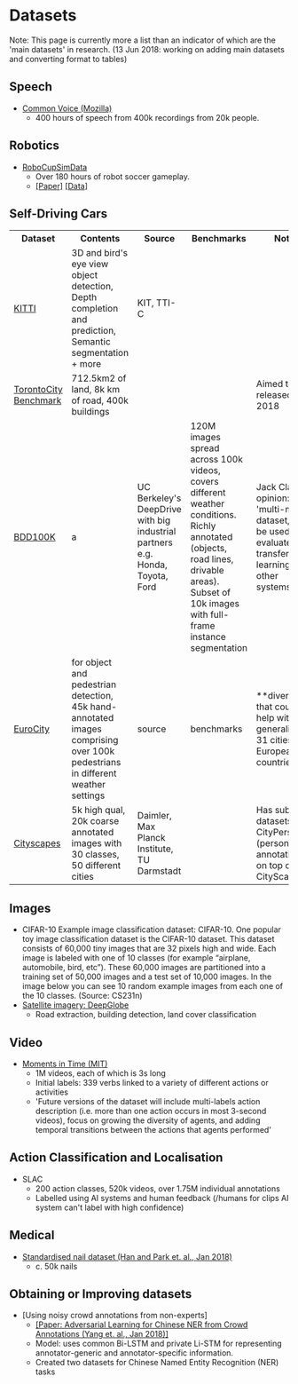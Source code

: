 # Datasets

Note: This page is currently more a list than an indicator of which are the 'main datasets' in research. (13 Jun 2018: working on adding main datasets and converting format to tables)

## Speech
- [Common Voice (Mozilla)](https://voice.mozilla.org/data)
	- 400 hours of speech from 400k recordings from 20k people.

## Robotics
- [RoboCupSimData](https://bitbucket.org/oliverobst/robocupsimdata/)
	- Over 180 hours of robot soccer gameplay.
	- [[Paper]](https://arxiv.org/abs/1711.01703) [[Data]](https://bitbucket.org/oliverobst/robocupsimdata/)

## Self-Driving Cars
<table>
	<tr><th>Dataset</th><th>Contents</th><th>Source</th><th>Benchmarks</th><th>Notes</th></tr>
	<tr><td><a href="http://www.cvlibs.net/datasets/kitti/">KITTI</a></td><td>3D and bird's eye view object detection, Depth completion and prediction, Semantic segmentation + more</td><td>KIT, TTI-C</td><td></td><td></td></tr>
	<tr><td><a href="https://arxiv.org/abs/1612.00423">TorontoCity Benchmark</a></td><td>712.5km2 of land, 8k km of road, 400k buildings</td><td></td><td></td><td>Aimed to be released in 2018</td></tr>
	<tr><td><a href="http://bair.berkeley.edu/blog/2018/05/30/bdd/">BDD100K</a></td><td>a</td><td>UC Berkeley's DeepDrive with big industrial partners e.g. Honda, Toyota, Ford</td><td>120M images spread across 100k videos, covers different weather conditions. Richly annotated (objects, road lines, drivable areas). Subset of 10k images with full-frame instance segmentation</td><td>Jack Clark opinion: 'multi-modal dataset, could be used to evaluate transfer learning from other systems'</td></tr>
	<tr><td><a href="https://arxiv.org/abs/1805.07193">EuroCity</a></td><td>for object and pedestrian detection, 45k hand-annotated images comprising over 100k pedestrians in different weather settings</td><td>source</td><td>benchmarks</td><td>**diversity** that could help with generalisation: 31 cities in 12 European countries</td></tr>
	<tr><td><a href="https://www.cityscapes-dataset.com/">Cityscapes</a></td><td>5k high qual, 20k coarse annotated images with 30 classes, 50 different cities</td><td>Daimler, Max Planck Institute, TU Darmstadt</td><td></td><td>Has sub-datasets like CityPersons (person annotations on top of CityScapes)</td></tr>
	<!-- <tr><td>title</td><td>contents</td><td>source</td><td>benchmarks</td><td>notes</td></tr> -->	
</table>

## Images
- CIFAR-10
	Example image classification dataset: CIFAR-10. One popular toy image classification dataset is the CIFAR-10 dataset. This dataset consists of 60,000 tiny images that are 32 pixels high and wide. Each image is labeled with one of 10 classes (for example “airplane, automobile, bird, etc”). These 60,000 images are partitioned into a training set of 50,000 images and a test set of 10,000 images. In the image below you can see 10 random example images from each one of the 10 classes. (Source: CS231n)
- [Satellite imagery: DeepGlobe](https://arxiv.org/abs/1805.06561)
	- Road extraction, building detection, land cover classification


## Video
- [Moments in Time (MIT)](https://arxiv.org/abs/1801.03150)
	- 1M videos, each of which is 3s long
	- Initial labels: 339 verbs linked to a variety of different actions or activities
	- 'Future versions of the dataset will include multi-labels action description (i.e. more than one action occurs in most 3-second videos), focus on growing the diversity of agents, and adding temporal transitions between the actions that agents performed'

## Action Classification and Localisation
- SLAC
	- 200 action classes, 520k videos, over 1.75M individual annotations
	- Labelled using AI systems and human feedback (/humans for clips AI system can't label with high confidence)

## Medical
- [Standardised nail dataset (Han and Park et. al., Jan 2018)](http://journals.plos.org/plosone/article?id=10.1371/journal.pone.0191493)
	- c. 50k nails

## Obtaining or Improving datasets
- [Using noisy crowd annotations from non-experts]
	- [[Paper: Adversarial Learning for Chinese NER from Crowd Annotations (Yang et. al., Jan 2018)]](https://arxiv.org/abs/1801.05147)
	- Model: uses common Bi-LSTM and private Li-STM for representing annotator-generic and annotator-specific information.
	- Created two datasets for Chinese Named Entity Recognition (NER) tasks